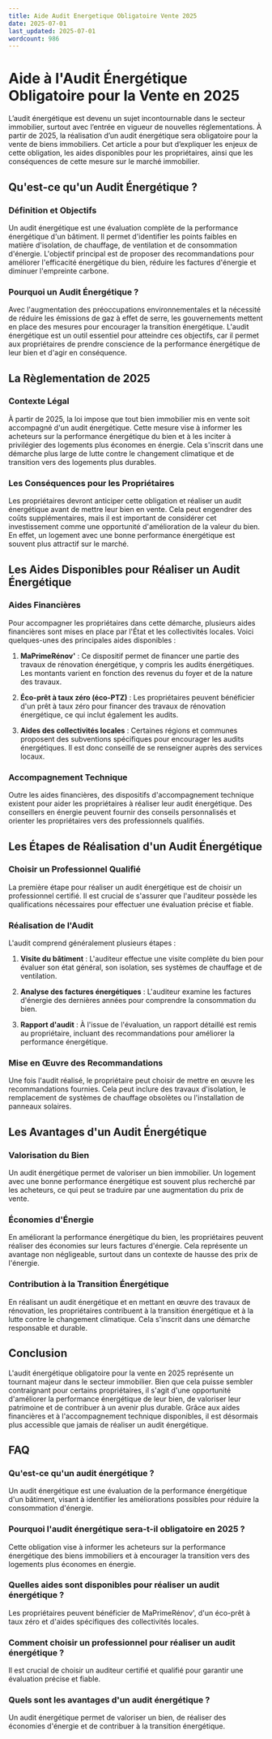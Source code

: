 ```yaml
---
title: Aide Audit Energetique Obligatoire Vente 2025
date: 2025-07-01
last_updated: 2025-07-01
wordcount: 986
---
```


# Aide à l'Audit Énergétique Obligatoire pour la Vente en 2025

L’audit énergétique est devenu un sujet incontournable dans le secteur immobilier, surtout avec l’entrée en vigueur de nouvelles réglementations. À partir de 2025, la réalisation d’un audit énergétique sera obligatoire pour la vente de biens immobiliers. Cet article a pour but d’expliquer les enjeux de cette obligation, les aides disponibles pour les propriétaires, ainsi que les conséquences de cette mesure sur le marché immobilier.

## Qu'est-ce qu'un Audit Énergétique ?

### Définition et Objectifs

Un audit énergétique est une évaluation complète de la performance énergétique d'un bâtiment. Il permet d'identifier les points faibles en matière d'isolation, de chauffage, de ventilation et de consommation d'énergie. L'objectif principal est de proposer des recommandations pour améliorer l'efficacité énergétique du bien, réduire les factures d'énergie et diminuer l'empreinte carbone.

### Pourquoi un Audit Énergétique ?

Avec l'augmentation des préoccupations environnementales et la nécessité de réduire les émissions de gaz à effet de serre, les gouvernements mettent en place des mesures pour encourager la transition énergétique. L'audit énergétique est un outil essentiel pour atteindre ces objectifs, car il permet aux propriétaires de prendre conscience de la performance énergétique de leur bien et d'agir en conséquence.

## La Règlementation de 2025

### Contexte Légal

À partir de 2025, la loi impose que tout bien immobilier mis en vente soit accompagné d'un audit énergétique. Cette mesure vise à informer les acheteurs sur la performance énergétique du bien et à les inciter à privilégier des logements plus économes en énergie. Cela s'inscrit dans une démarche plus large de lutte contre le changement climatique et de transition vers des logements plus durables.

### Les Conséquences pour les Propriétaires

Les propriétaires devront anticiper cette obligation et réaliser un audit énergétique avant de mettre leur bien en vente. Cela peut engendrer des coûts supplémentaires, mais il est important de considérer cet investissement comme une opportunité d'amélioration de la valeur du bien. En effet, un logement avec une bonne performance énergétique est souvent plus attractif sur le marché.

## Les Aides Disponibles pour Réaliser un Audit Énergétique

### Aides Financières

Pour accompagner les propriétaires dans cette démarche, plusieurs aides financières sont mises en place par l'État et les collectivités locales. Voici quelques-unes des principales aides disponibles :

1. **MaPrimeRénov'** : Ce dispositif permet de financer une partie des travaux de rénovation énergétique, y compris les audits énergétiques. Les montants varient en fonction des revenus du foyer et de la nature des travaux.

2. **Éco-prêt à taux zéro (éco-PTZ)** : Les propriétaires peuvent bénéficier d'un prêt à taux zéro pour financer des travaux de rénovation énergétique, ce qui inclut également les audits.

3. **Aides des collectivités locales** : Certaines régions et communes proposent des subventions spécifiques pour encourager les audits énergétiques. Il est donc conseillé de se renseigner auprès des services locaux.

### Accompagnement Technique

Outre les aides financières, des dispositifs d'accompagnement technique existent pour aider les propriétaires à réaliser leur audit énergétique. Des conseillers en énergie peuvent fournir des conseils personnalisés et orienter les propriétaires vers des professionnels qualifiés.

## Les Étapes de Réalisation d'un Audit Énergétique

### Choisir un Professionnel Qualifié

La première étape pour réaliser un audit énergétique est de choisir un professionnel certifié. Il est crucial de s'assurer que l'auditeur possède les qualifications nécessaires pour effectuer une évaluation précise et fiable.

### Réalisation de l'Audit

L'audit comprend généralement plusieurs étapes :

1. **Visite du bâtiment** : L'auditeur effectue une visite complète du bien pour évaluer son état général, son isolation, ses systèmes de chauffage et de ventilation.

2. **Analyse des factures énergétiques** : L'auditeur examine les factures d'énergie des dernières années pour comprendre la consommation du bien.

3. **Rapport d'audit** : À l'issue de l'évaluation, un rapport détaillé est remis au propriétaire, incluant des recommandations pour améliorer la performance énergétique.

### Mise en Œuvre des Recommandations

Une fois l'audit réalisé, le propriétaire peut choisir de mettre en œuvre les recommandations fournies. Cela peut inclure des travaux d'isolation, le remplacement de systèmes de chauffage obsolètes ou l'installation de panneaux solaires.

## Les Avantages d'un Audit Énergétique

### Valorisation du Bien

Un audit énergétique permet de valoriser un bien immobilier. Un logement avec une bonne performance énergétique est souvent plus recherché par les acheteurs, ce qui peut se traduire par une augmentation du prix de vente.

### Économies d'Énergie

En améliorant la performance énergétique du bien, les propriétaires peuvent réaliser des économies sur leurs factures d'énergie. Cela représente un avantage non négligeable, surtout dans un contexte de hausse des prix de l'énergie.

### Contribution à la Transition Énergétique

En réalisant un audit énergétique et en mettant en œuvre des travaux de rénovation, les propriétaires contribuent à la transition énergétique et à la lutte contre le changement climatique. Cela s'inscrit dans une démarche responsable et durable.

## Conclusion

L'audit énergétique obligatoire pour la vente en 2025 représente un tournant majeur dans le secteur immobilier. Bien que cela puisse sembler contraignant pour certains propriétaires, il s'agit d'une opportunité d'améliorer la performance énergétique de leur bien, de valoriser leur patrimoine et de contribuer à un avenir plus durable. Grâce aux aides financières et à l'accompagnement technique disponibles, il est désormais plus accessible que jamais de réaliser un audit énergétique.

## FAQ

### Qu'est-ce qu'un audit énergétique ?

Un audit énergétique est une évaluation de la performance énergétique d'un bâtiment, visant à identifier les améliorations possibles pour réduire la consommation d'énergie.

### Pourquoi l'audit énergétique sera-t-il obligatoire en 2025 ?

Cette obligation vise à informer les acheteurs sur la performance énergétique des biens immobiliers et à encourager la transition vers des logements plus économes en énergie.

### Quelles aides sont disponibles pour réaliser un audit énergétique ?

Les propriétaires peuvent bénéficier de MaPrimeRénov', d'un éco-prêt à taux zéro et d'aides spécifiques des collectivités locales.

### Comment choisir un professionnel pour réaliser un audit énergétique ?

Il est crucial de choisir un auditeur certifié et qualifié pour garantir une évaluation précise et fiable.

### Quels sont les avantages d'un audit énergétique ?

Un audit énergétique permet de valoriser un bien, de réaliser des économies d'énergie et de contribuer à la transition énergétique.